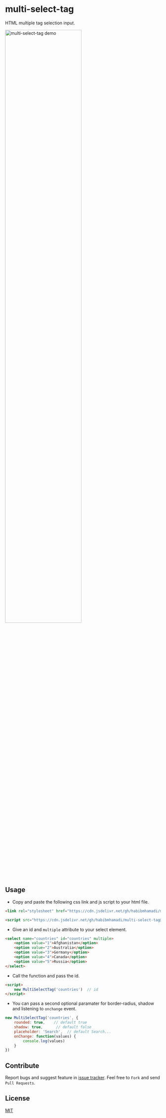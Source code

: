 # multi-select-tag

HTML multiple tag selection input.

<img src="https://firebasestorage.googleapis.com/v0/b/flutterapp-5c015.appspot.com/o/demo_images%2Fmult-tag-select.png?alt=media&token=90fc1411-e9ad-4bcb-89ef-7ab92ab3f491" style="width:70%" alt="multi-select-tag demo" />

## Usage


- Copy and paste the following css link and js script to your html file.
```html
<link rel="stylesheet" href="https://cdn.jsdelivr.net/gh/habibmhamadi/multi-select-tag/dist/css/multi-select-tag.css">
```
```html
<script src="https://cdn.jsdelivr.net/gh/habibmhamadi/multi-select-tag@2.0.0/dist/js/multi-select-tag.js"></script>
```


 - Give an id and `multiple` attribute to your select element.
```html
<select name="countries" id="countries" multiple>
    <option value="1">Afghanistan</option>
    <option value="2">Australia</option>
    <option value="3">Germany</option>
    <option value="4">Canada</option>
    <option value="5">Russia</option>
</select>
```


 - Call the function and pass the id.
```html
<script>
    new MultiSelectTag('countries')  // id
</script>
```


- You can pass a second optional paramater for border-radius, shadow and listening to `onchange` event.

```javascript
new MultiSelectTag('countries', {
    rounded: true,    // default true
    shadow: true,      // default false
    placeholder: 'Search',  // default Search...
    onChange: function(values) {
        console.log(values)
    }
})
```


## Contribute

Report bugs and suggest feature in [issue tracker](https://github.com/habibmhamadi/multi-select-tag/issues). Feel free to `Fork` and send `Pull Requests`.


## License

[MIT](https://github.com/habibmhamadi/multi-select-tag/blob/main/LICENSE)
